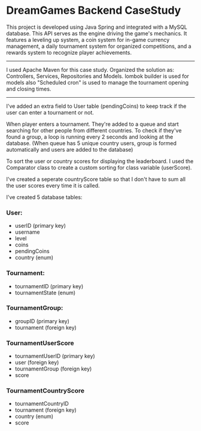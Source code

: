 # DreamGames Backend CaseStudy

This project is developed using Java Spring and integrated with a MySQL database. This API serves as the engine driving the game's mechanics. It features a leveling up system, a coin system for in-game currency management, a daily tournament system for organized competitions, and a rewards system to recognize player achievements.
__________
I used Apache Maven for this case study. 
Organized the solution as: Controllers, Services, Repositories and Models.
lombok builder is used for models also "Scheduled cron" is used to manage the tournament opening and closing times.
__________

I've added an extra field to User table (pendingCoins) to keep track if the user can enter a tournament or not.

When player enters a tournament. They're added to a queue and start searching for other people from different countries. To check if they've found a group, a loop is running every 2 seconds and looking at the database. (When queue has 5 unique country users, group is formed 
automatically and users are added to the database)

To sort the user or country scores for displaying the leaderboard. I used the Comparator class to create a custom sorting for class variable (userScore).

I've created a seperate countryScore table so that I don't have to sum all the user scores every time it is called.

I've created 5 database tables:
### User:
+ userID (primary key)
+ username
+ level
+ coins
+ pendingCoins
+ country (enum)

### Tournament:
+ tournamentID (primary key)
+ tournamentState (enum)

### TournamentGroup:
+ groupID (primary key)
+ tournament (foreign key)

### TournamentUserScore
+ tournamentUserID (primary key)
+ user (foreign key)
+ tournamentGroup (foreign key)
+ score

### TournamentCountryScore
+ tournamentCountryID
+ tournament (foreign key)
+ country (enum)
+ score
